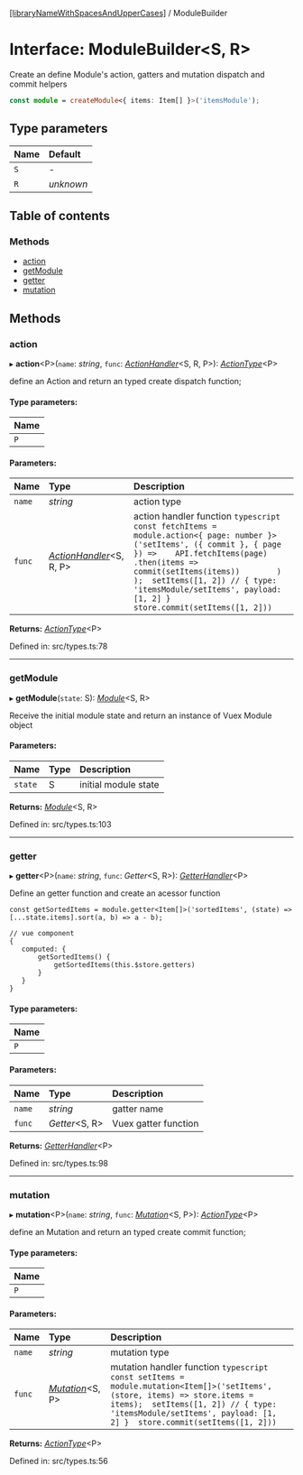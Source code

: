 [[libraryNameWithSpacesAndUpperCases]](../README.md) / ModuleBuilder

# Interface: ModuleBuilder<S, R\>

Create an define Module's action, gatters and mutation dispatch and commit helpers
```typescript
const module = createModule<{ items: Item[] }>('itemsModule');

```

## Type parameters

Name | Default |
:------ | :------ |
`S` | - |
`R` | *unknown* |

## Table of contents

### Methods

- [action](modulebuilder.md#action)
- [getModule](modulebuilder.md#getmodule)
- [getter](modulebuilder.md#getter)
- [mutation](modulebuilder.md#mutation)

## Methods

### action

▸ **action**<P\>(`name`: *string*, `func`: [*ActionHandler*](../README.md#actionhandler)<S, R, P\>): [*ActionType*](../README.md#actiontype)<P\>

define an Action and return an typed create dispatch function;

#### Type parameters:

Name |
:------ |
`P` |

#### Parameters:

Name | Type | Description |
:------ | :------ | :------ |
`name` | *string* | action type   |
`func` | [*ActionHandler*](../README.md#actionhandler)<S, R, P\> | action handler function  ```typescript const fetchItems = module.action<{ page: number }>('setItems', ({ commit }, { page }) =>    API.fetchItems(page)        .then(items =>            commit(setItems(items))        ) );  setItems([1, 2]) // { type: 'itemsModule/setItems', payload: [1, 2] }  store.commit(setItems([1, 2]))  ```    |

**Returns:** [*ActionType*](../README.md#actiontype)<P\>

Defined in: src/types.ts:78

___

### getModule

▸ **getModule**(`state`: S): [*Module*](module.md)<S, R\>

Receive the initial module state and return an instance of Vuex Module object

#### Parameters:

Name | Type | Description |
:------ | :------ | :------ |
`state` | S | initial module state    |

**Returns:** [*Module*](module.md)<S, R\>

Defined in: src/types.ts:103

___

### getter

▸ **getter**<P\>(`name`: *string*, `func`: *Getter*<S, R\>): [*GetterHandler*](../README.md#getterhandler)<P\>

Define an getter function and create an acessor function
```
const getSortedItems = module.getter<Item[]>('sortedItems', (state) => [...state.items].sort(a, b) => a - b);

// vue component
{
   computed: {
       getSortedItems() {
           getSortedItems(this.$store.getters)
       }
   }
}

```

#### Type parameters:

Name |
:------ |
`P` |

#### Parameters:

Name | Type | Description |
:------ | :------ | :------ |
`name` | *string* | gatter name   |
`func` | *Getter*<S, R\> | Vuex gatter function    |

**Returns:** [*GetterHandler*](../README.md#getterhandler)<P\>

Defined in: src/types.ts:98

___

### mutation

▸ **mutation**<P\>(`name`: *string*, `func`: [*Mutation*](../README.md#mutation)<S, P\>): [*ActionType*](../README.md#actiontype)<P\>

define an Mutation and return an typed create commit function;

#### Type parameters:

Name |
:------ |
`P` |

#### Parameters:

Name | Type | Description |
:------ | :------ | :------ |
`name` | *string* | mutation type   |
`func` | [*Mutation*](../README.md#mutation)<S, P\> | mutation handler function  ```typescript const setItems = module.mutation<Item[]>('setItems', (store, items) => store.items = items);  setItems([1, 2]) // { type: 'itemsModule/setItems', payload: [1, 2] }  store.commit(setItems([1, 2]))  ```    |

**Returns:** [*ActionType*](../README.md#actiontype)<P\>

Defined in: src/types.ts:56
